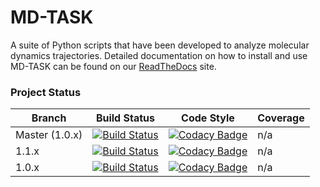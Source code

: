 # MD-TASK

A suite of Python scripts that have been developed to analyze molecular dynamics trajectories. Detailed documentation on how to install and use MD-TASK can be found on our [ReadTheDocs](http://md-task.readthedocs.io/en/latest/index.html) site.

### Project Status
| Branch | Build Status                                                                                                              | Code Style                                                                                                                                                                                                                                                    | Coverage | 
|--------|---------------------------------------------------------------------------------------------------------------------------|---------------------------------------------------------------------------------------------------------------------------------------------------------------------------------------------------------------------------------------------------------------|----------| 
| Master (1.0.x) | [![Build Status](https://travis-ci.org/RUBi-ZA/MD-TASK.svg?branch=master)](https://travis-ci.org/RUBi-ZA/MD-TASK) | [![Codacy Badge](https://api.codacy.com/project/badge/Grade/f81d8d8016094467a836dd3ef1c42908)](https://www.codacy.com/app/davidbrownza/MD-TASK?utm_source=github.com&amp;utm_medium=referral&amp;utm_content=RUBi-ZA/MD-TASK&amp;utm_campaign=Badge_Grade) | n/a      | 
| 1.1.x | [![Build Status](https://travis-ci.org/RUBi-ZA/MD-TASK.svg?branch=1.1.x)](https://travis-ci.org/RUBi-ZA/MD-TASK) | [![Codacy Badge](https://api.codacy.com/project/badge/Grade/f81d8d8016094467a836dd3ef1c42908?branch=1.1.x)](https://www.codacy.com/app/davidbrownza/MD-TASK?utm_source=github.com&amp;utm_medium=referral&amp;utm_content=RUBi-ZA/MD-TASK&amp;utm_campaign=Badge_Grade) | n/a      |
| 1.0.x | [![Build Status](https://travis-ci.org/RUBi-ZA/MD-TASK.svg?branch=1.0.x)](https://travis-ci.org/RUBi-ZA/MD-TASK) | [![Codacy Badge](https://api.codacy.com/project/badge/Grade/f81d8d8016094467a836dd3ef1c42908?branch=1.0.x)](https://www.codacy.com/app/davidbrownza/MD-TASK?utm_source=github.com&amp;utm_medium=referral&amp;utm_content=RUBi-ZA/MD-TASK&amp;utm_campaign=Badge_Grade) | n/a      |
